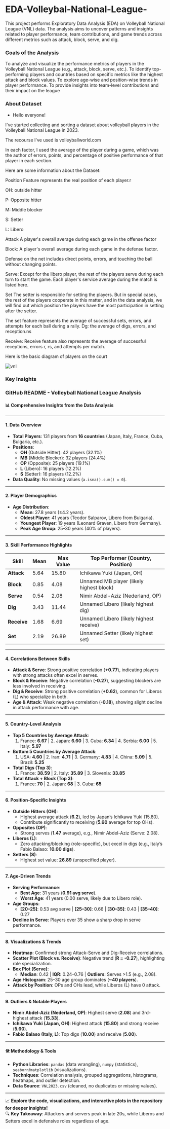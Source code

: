 # EDA-Volleybal-National-League-

This project performs Exploratory Data Analysis (EDA) on Volleyball National League (VNL) data. The analysis aims to uncover patterns and insights related to player performance, team contributions, and game trends across different metrics such as attack, block, serve, and dig.

### Goals of the Analysis
To analyze and visualize the performance metrics of players in the Volleyball National League (e.g., attack, block, serve, etc.).
To identify top-performing players and countries based on specific metrics like the highest attack and block values.
To explore age-wise and position-wise trends in player performance.
To provide insights into team-level contributions and their impact on the league

### About Dataset
- Hello everyone!

I've started collecting and sorting a dataset about volleyball players in the Volleyball National League in 2023.

The recourse I've used is volleyballworld.com

In each factor, I used the average of the player during a game, which was the author of errors, points, and percentage of positive performance of that player in each section.

Here are some information about the Dataset:

Position Feature represents the real position of each player.r

OH: outside hitter

P: Opposite hitter

M: Middle blocker

S: Setter

L: Libero

Attack  A player's overall average during each game in the offense factor

Block: A player's overall average during each game in the defense factor.

Defense on the net includes direct points, errors, and touching the ball without changing points.

Serve: Except for the libero player, the rest of the players serve during each turn to start the game. Each player's service average during the match is listed here.

Set  The setter is responsible for setting the players. But in special cases, the rest of the players cooperate in this matter, and in the data analysis, we will find out which position the players have the most participation in setting after the setter.

The set feature represents the average of successful sets, errors, and attempts for each ball during a rally.
Dg: the average of digs, errors, and reception.ns

Receive: Receive feature also represents the average of successful receptions, errors r, rs, and attempts per match.


Here is the basic diagram of players on the court


![vnl](https://github.com/user-attachments/assets/2b667a5c-dc49-43ff-8945-f38e6c2a669d)



### Key Insights


### GitHub README - Volleyball National League Analysis  

#### 📊 **Comprehensive Insights from the Data Analysis**  

---

#### **1. Data Overview**  
- **Total Players**: 131 players from **16 countries** (Japan, Italy, France, Cuba, Bulgaria, etc.).  
- **Positions**:  
  - **OH** (Outside Hitter): 42 players (32.1%)  
  - **MB** (Middle Blocker): 32 players (24.4%)  
  - **OP** (Opposite): 25 players (19.1%)  
  - **L** (Libero): 16 players (12.2%)  
  - **S** (Setter): 16 players (12.2%)  
- **Data Quality**: No missing values (`a.isna().sum() = 0`).  

---

#### **2. Player Demographics**  
- **Age Distribution**:  
  - **Mean**: 27.8 years (±4.2 years).  
  - **Oldest Player**: 41 years (Teodor Salparov, Libero from Bulgaria).  
  - **Youngest Player**: 19 years (Leonard Graven, Libero from Germany).  
  - **Peak Age Group**: 25–30 years (40% of players).  

---

#### **3. Skill Performance Highlights**  
| Skill       | Mean   | Max Value | Top Performer (Country, Position)       |  
|-------------|--------|-----------|------------------------------------------|  
| **Attack**  | 5.64   | 15.80     | Ichikawa Yuki (Japan, OH)                |  
| **Block**   | 0.85   | 4.08      | Unnamed MB player (likely highest block) |  
| **Serve**   | 0.54   | 2.08      | Nimir Abdel-Aziz (Nederland, OP)         |  
| **Dig**     | 3.43   | 11.44     | Unnamed Libero (likely highest dig)      |  
| **Receive** | 1.68   | 6.69      | Unnamed Libero (likely highest receive)  |  
| **Set**     | 2.19   | 26.89     | Unnamed Setter (likely highest set)      |  

---

#### **4. Correlations Between Skills**  
- **Attack & Serve**: Strong positive correlation (**+0.77**), indicating players with strong attacks often excel in serves.  
- **Block & Receive**: Negative correlation (**-0.27**), suggesting blockers are less involved in receiving.  
- **Dig & Receive**: Strong positive correlation (**+0.62**), common for Liberos (L) who specialize in both.  
- **Age & Attack**: Weak negative correlation (**-0.18**), showing slight decline in attack performance with age.  

---

#### **5. Country-Level Analysis**  
- **Top 5 Countries by Average Attack**:  
  1. France: **6.67**   | 2. Japan: **6.60**   | 3. Cuba: **6.34**   | 4. Serbia: **6.00**   | 5. Italy: **5.97**  
- **Bottom 5 Countries by Average Attack**:  
  1. USA: **4.60**      | 2. Iran: **4.71**    | 3. Germany: **4.83** | 4. China: **5.09**    | 5. Brazil: **5.25**  
- **Total Digs (Top 3)**:  
  1. France: **38.59**  | 2. Italy: **35.89**  | 3. Slovenia: **33.85**  
- **Total Attack + Block (Top 3)**:  
  1. France: **70**     | 2. Japan: **68**     | 3. Cuba: **65**  

---

#### **6. Position-Specific Insights**  
- **Outside Hitters (OH)**:  
  - Highest average attack (**6.2**), led by Japan’s Ichikawa Yuki (15.80).  
  - Contribute significantly to receiving (**5.60** average for top OHs).  
- **Opposites (OP)**:  
  - Strong serves (**1.47** average), e.g., Nimir Abdel-Aziz (Serve: 2.08).  
- **Liberos (L)**:  
  - Zero attacking/blocking (role-specific), but excel in digs (e.g., Italy’s Fabio Balaso: **10.00 digs**).  
- **Setters (S)**:  
  - Highest set value: **26.89** (unspecified player).  

---

#### **7. Age-Driven Trends**  
- **Serving Performance**:  
  - **Best Age**: 31 years (**0.91 avg serve**).  
  - **Worst Age**: 41 years (0.00 serve, likely due to Libero role).  
- **Age Groups**:  
  - **[20–25]**: 0.53 avg serve | **[25–30]**: 0.66 | **[30–35]**: 0.43 | **[35–40]**: 0.27  
- **Decline in Serve**: Players over 35 show a sharp drop in serve performance.  

---

#### **8. Visualizations & Trends**  
- **Heatmap**: Confirmed strong Attack-Serve and Dig-Receive correlations.  
- **Scatter Plot (Block vs. Receive)**: Negative trend (**R = -0.27**), highlighting role specialization.  
- **Box Plot (Serve)**:  
  - **Median**: 0.42 | **IQR**: 0.24–0.76 | **Outliers**: Serves >1.5 (e.g., 2.08).  
- **Age Histogram**: 25–30 age group dominates (**~40 players**).  
- **Attack by Position**: OPs and OHs lead, while Liberos (L) have 0 attack.  

---

#### **9. Outliers & Notable Players**  
- **Nimir Abdel-Aziz (Nederland, OP)**: Highest serve (**2.08**) and 3rd-highest attack (**15.33**).  
- **Ichikawa Yuki (Japan, OH)**: Highest attack (**15.80**) and strong receive (**5.60**).  
- **Fabio Balaso (Italy, L)**: Top digs (**10.00**) and receive (**5.00**).  

---

#### 🛠️ **Methodology & Tools**  
- **Python Libraries**: `pandas` (data wrangling), `numpy` (statistics), `seaborn`/`matplotlib` (visualizations).  
- **Techniques**: Correlation analysis, grouped aggregations, histograms, heatmaps, and outlier detection.  
- **Data Source**: `VNL2023.csv` (cleaned, no duplicates or missing values).  

--- 

📈 **Explore the code, visualizations, and interactive plots in the repository for deeper insights!**  
🔍 **Key Takeaway**: Attackers and servers peak in late 20s, while Liberos and Setters excel in defensive roles regardless of age.

